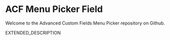 # ACF Menu Picker Field

Welcome to the Advanced Custom Fields Menu Picker repository on Github.

EXTENDED_DESCRIPTION